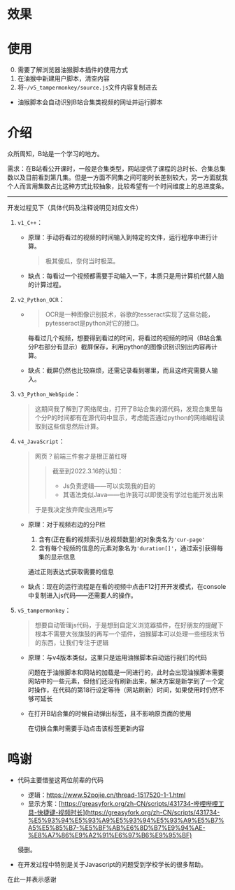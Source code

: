 # 效果

# 使用

0. 需要了解浏览器油猴脚本插件的使用方式
1. 在油猴中新建用户脚本，清空内容
2. 将`~/v5_tampermonkey/source.js`文件内容复制进去

+ 油猴脚本会自动识别B站合集类视频的网址并运行脚本

# 介绍

众所周知，B站是一个学习的地方。



需求：在B站看公开课时，一般是合集类型，网站提供了课程的总时长、合集总集数以及目前看到第几集。但是一方面不同集之间可能时长差别较大，另一方面就我个人而言用集数占比这种方式比较抽象，比较希望有一个时间维度上的总进度条。

-----

开发过程见下（具体代码及注释说明见对应文件）

1. `v1_C++`：

   + 原理：手动将看过的视频的时间输入到特定的文件，运行程序中进行计算。

     > 极其傻瓜，奈何当时极菜。

   + 缺点：每看过一个视频都需要手动输入一下，本质只是用计算机代替人脑的计算过程。

2. `v2_Python_OCR`：

   + > OCR是一种图像识别技术，谷歌的tesseract实现了这些功能，pytesseract是python对它的接口。

     每看过几个视频，想要得到看过的时间，将看过的视频的时间（B站合集分P右部分有显示）截屏保存，利用python的图像识别识别出内容再计算。

   + 缺点：截屏仍然也比较麻烦，还需记录看到哪里，而且这终究需要人输入。

3. `v3_Python_WebSpide`：

   > 这期间我了解到了网络爬虫，打开了B站合集的源代码，发现合集里每个分P的时间都有在源代码中显示，考虑能否通过python的网络编程读取到这些信息然后计算。

4. `v4_JavaScript`：

   > 网页？前端三件套才是根正苗红呀
   >
   > > 截至到2022.3.16的认知：
   > >
   > > + Js负责逻辑——可以实现我的目的
   > > + 其语法类似Java——也许我可以即使没有学过也能开发出来
   >
   > 于是我决定放弃爬虫选用js写

   + 原理：对于视频右边的分P栏

     1. 含有(正在看的视频索引/总视频数量)的对象类名为`'cur-page'`
     2. 含有每个视频的信息的元素对象名为`'duration[]'`，通过索引获得每集的显示信息

     通过正则表达式获取需要的信息

   + 缺点：现在的运行流程是在看的视频中点击F12打开开发模式，在console中复制进入js代码——还需要人的操作。

5. `v5_tampermonkey`：

   > 想要自动管理js代码，于是想到自定义浏览器插件，在好朋友的提醒下根本不需要大张旗鼓的再写一个插件，油猴脚本可以处理一些细枝末节的东西，让我们专注于逻辑
   
   + 原理：与v4版本类似，这里只是运用油猴脚本自动运行我们的代码
   
     问题在于油猴脚本和网站的加载是一同进行的，此时会出现油猴脚本需要网站中的一些元素，但他们还没有刷新出来，解决方案是新学到了一个定时操作，在代码的第18行设定等待（网站刷新）时间，如果使用时仍然不够可延长
   
   + 在打开B站合集的时候自动弹出标签，且不影响原页面的使用
   
     在切换合集时需要手动点击该标签更新内容

# 鸣谢

+ 代码主要借鉴这两位前辈的代码

  + 逻辑：https://www.52pojie.cn/thread-1517520-1-1.html
  + 显示方案：[https://greasyfork.org/zh-CN/scripts/431734-哔哩哔哩工具-快捷键-视频时长](https://greasyfork.org/zh-CN/scripts/431734-%E5%93%94%E5%93%A9%E5%93%94%E5%93%A9%E5%B7%A5%E5%85%B7-%E5%BF%AB%E6%8D%B7%E9%94%AE-%E8%A7%86%E9%A2%91%E6%97%B6%E9%95%BF)

  侵删。

+ 在开发过程中特别是关于Javascript的问题受到学校学长的很多帮助。

在此一并表示感谢
